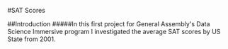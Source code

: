 #SAT Scores 

##Introduction
#####In this first project for General Assembly's Data Science Immersive program I investigated the average SAT scores by US State from 2001. 